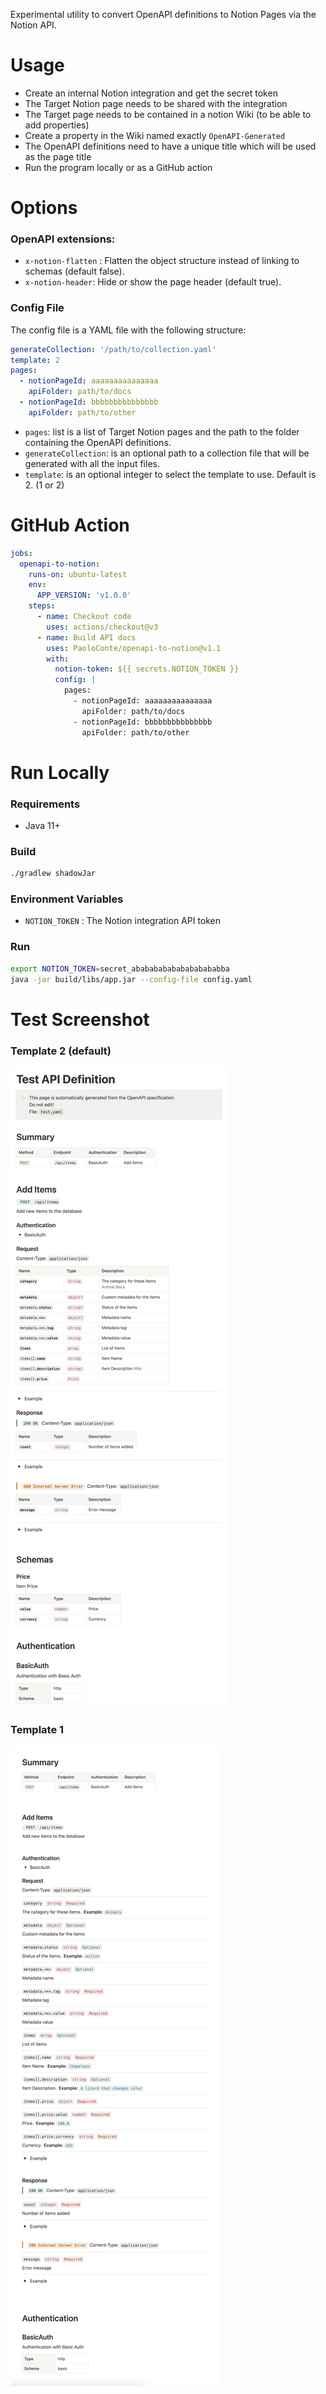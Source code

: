 Experimental utility to convert OpenAPI definitions to Notion Pages via the Notion API.

# Usage
- Create an internal Notion integration and get the secret token
- The Target Notion page needs to be shared with the integration
- The Target page needs to be contained in a notion Wiki (to be able to add properties)
- Create a property in the Wiki named exactly `OpenAPI-Generated`
- The OpenAPI definitions need to have a unique title which will be used as the page title
- Run the program locally or as a GitHub action

# Options
### OpenAPI extensions:
- `x-notion-flatten` : Flatten the object structure instead of linking to schemas (default false).
- `x-notion-header`: Hide or show the page header (default true).
### Config File
The config file is a YAML file with the following structure:
```yaml
generateCollection: '/path/to/collection.yaml'
template: 2
pages:
  - notionPageId: aaaaaaaaaaaaaaa
    apiFolder: path/to/docs
  - notionPageId: bbbbbbbbbbbbbbb
    apiFolder: path/to/other
```
- `pages`: list is a list of Target Notion pages and the path to the folder containing the OpenAPI definitions.
- `generateCollection`: is an optional path to a collection file that will be generated with all the input files.
- `template`: is an optional integer to select the template to use. Default is 2. (1 or 2)

# GitHub Action
```yaml
jobs:
  openapi-to-notion:
    runs-on: ubuntu-latest
    env:
      APP_VERSION: 'v1.0.0'
    steps:
      - name: Checkout code
        uses: actions/checkout@v3
      - name: Build API docs
        uses: PaoloConte/openapi-to-notion@v1.1
        with:
          notion-token: ${{ secrets.NOTION_TOKEN }}
          config: |            
            pages:
              - notionPageId: aaaaaaaaaaaaaaa
                apiFolder: path/to/docs
              - notionPageId: bbbbbbbbbbbbbbb
                apiFolder: path/to/other  

```
# Run Locally

### Requirements
- Java 11+

### Build
```bash
./gradlew shadowJar
```

### Environment Variables
- `NOTION_TOKEN` : The Notion integration API token

### Run
```bash
export NOTION_TOKEN=secret_ababababababababababba
java -jar build/libs/app.jar --config-file config.yaml 
```

# Test Screenshot
### Template 2 (default)
![screenshot](screenshot2.png)
### Template 1
![screenshot](screenshot.png)